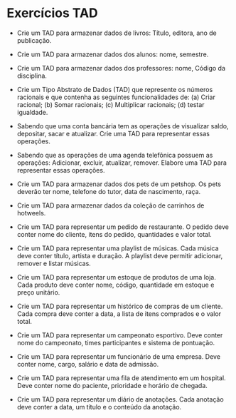 # Exercícios TAD

- Crie um TAD para armazenar dados de livros: Título, editora, ano de publicação.
  
- Crie um TAD para armazenar dados dos alunos: nome, semestre.

- Crie um TAD para armazenar dados dos professores: nome, Código da disciplina.

- Crie um Tipo Abstrato de Dados (TAD) que represente os números racionais e que contenha as seguintes funcionalidades de:
(a) Criar racional;
(b) Somar racionais;
(c) Multiplicar racionais;
(d) testar igualdade.

- Sabendo que uma conta bancária tem as operações de visualizar saldo, depositar, sacar e atualizar. Crie uma TAD para representar essas operações.

- Sabendo que as operações de uma agenda telefônica possuem as operações: Adicionar, excluir, atualizar, remover. Elabore uma TAD para representar essas operações.

- Crie um TAD para armazenar dados dos pets de um petshop. Os pets deverão ter nome, telefone do tutor, data de nascimento, raça.

- Crie um TAD para armazenar dados da coleção de carrinhos de hotweels.

- Crie um TAD para representar um pedido de restaurante. O pedido deve conter nome do cliente, itens do pedido, quantidades e valor total.

- Crie um TAD para representar uma playlist de músicas. Cada música deve conter título, artista e duração. A playlist deve permitir adicionar, remover e listar músicas.

- Crie um TAD para representar um estoque de produtos de uma loja. Cada produto deve conter nome, código, quantidade em estoque e preço unitário.

- Crie um TAD para representar um histórico de compras de um cliente. Cada compra deve conter a data, a lista de itens comprados e o valor total.

- Crie um TAD para representar um campeonato esportivo. Deve conter nome do campeonato, times participantes e sistema de pontuação.

- Crie um TAD para representar um funcionário de uma empresa. Deve conter nome, cargo, salário e data de admissão.

- Crie um TAD para representar uma fila de atendimento em um hospital. Deve conter nome do paciente, prioridade e horário de chegada.

- Crie um TAD para representar um diário de anotações. Cada anotação deve conter a data, um título e o conteúdo da anotação.
